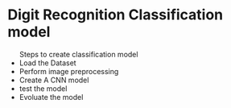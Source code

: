
<h1>Digit Recognition Classification model</h1>
<ul>Steps to create classification model
  <li>Load the Dataset</li>
  <li>Perform image preprocessing</li>
  <li> Create A CNN model</li>
  <li>test the model</li>
  <li>Evoluate the model</li>



</ul>
